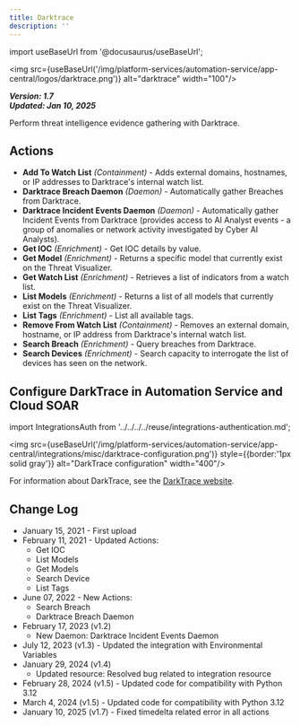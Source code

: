 ```yaml
---
title: Darktrace
description: ''
---
```


import useBaseUrl from '@docusaurus/useBaseUrl';

<img src={useBaseUrl('/img/platform-services/automation-service/app-central/logos/darktrace.png')} alt="darktrace" width="100"/>

***Version: 1.7  
Updated: Jan 10, 2025***

Perform threat intelligence evidence gathering with Darktrace.

## Actions

* **Add To Watch List** *(Containment)* - Adds external domains, hostnames, or IP addresses to Darktrace's internal watch list.
* **Darktrace Breach Daemon** *(Daemon)* - Automatically gather Breaches from Darktrace.
* **Darktrace Incident Events Daemon** *(Daemon)* - Automatically gather Incident Events from Darktrace (provides access to AI Analyst events - a group of anomalies or network activity investigated by Cyber AI Analysts).
* **Get IOC** *(Enrichment)* - Get IOC details by value.
* **Get Model** *(Enrichment)* - Returns a specific model that currently exist on the Threat Visualizer.
* **Get Watch List** *(Enrichment)* - Retrieves a list of indicators from a watch list.
* **List Models** *(Enrichment)* - Returns a list of all models that currently exist on the Threat Visualizer.
* **List Tags** *(Enrichment)* - List all available tags.
* **Remove From Watch List** *(Containment)* - Removes an external domain, hostname, or IP address from Darktrace's internal watch list.
* **Search Breach** *(Enrichment)* - Query breaches from Darktrace.
* **Search Devices** *(Enrichment)* - Search capacity to interrogate the list of devices has seen on the network.

## Configure DarkTrace in Automation Service and Cloud SOAR

import IntegrationsAuth from '../../../../reuse/integrations-authentication.md';

<IntegrationsAuth/>

<img src={useBaseUrl('/img/platform-services/automation-service/app-central/integrations/misc/darktrace-configuration.png')} style={{border:'1px solid gray'}} alt="DarkTrace configuration" width="400"/>

For information about DarkTrace, see the [DarkTrace website](https://www.darktrace.com/).

## Change Log

* January 15, 2021 - First upload
* February 11, 2021 - Updated Actions:
    + Get IOC
    + List Models
    + Get Models
    + Search Device
    + List Tags
* June 07, 2022 - New Actions:
    + Search Breach
    + Darktrace Breach Daemon
* February 17, 2023 (v1.2)
    + New Daemon: Darktrace Incident Events Daemon
* July 12, 2023 (v1.3) - Updated the integration with Environmental Variables
* January 29, 2024 (v1.4)
    + Updated resource: Resolved bug related to integration resource
* February 28, 2024 (v1.5) - Updated code for compatibility with Python 3.12
* March 4, 2024 (v1.5) - Updated code for compatibility with Python 3.12
* January 10, 2025 (v1.7) - Fixed timedelta related error in all actions

